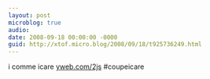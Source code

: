```yaml
---
layout: post
microblog: true
audio: 
date: 2008-09-18 00:00:00 -0000
guid: http://xtof.micro.blog/2008/09/18/t925736249.html
---
```

i comme icare [yweb.com/2js](http://yweb.com/2js) #coupeicare
